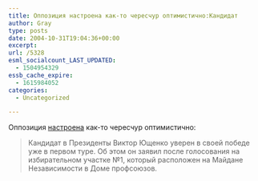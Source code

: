 ```yaml
---
title: Оппозиция настроена как-то чересчур оптимистично:Кандидат
author: Gray
type: posts
date: 2004-10-31T19:04:36+00:00
excerpt:
url: /5328
esml_socialcount_LAST_UPDATED:
  - 1504954329
essb_cache_expire:
  - 1615984052
categories:
  - Uncategorized

---
```








Оппозиция <a href="http://novy.tv/ru/reporter/vybory/2004/10/311152.html" target="_blank">настроена</a> как-то чересчур оптимистично:

> Кандидат в Президенты Виктор Ющенко уверен в своей победе уже в первом туре. Об этом он заявил после голосования на избирательном участке №1, который расположен на Майдане Независимости в Доме профсоюзов.